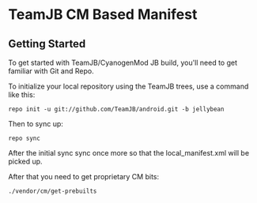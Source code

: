 TeamJB CM Based Manifest
===========

Getting Started
---------------

To get started with TeamJB/CyanogenMod JB build, you'll need to get familiar with Git and Repo.

To initialize your local repository using the TeamJB trees, use a command like this:

    repo init -u git://github.com/TeamJB/android.git -b jellybean

Then to sync up:

    repo sync

After the initial sync sync once more so that the local_manifest.xml will be picked up.

After that you need to get proprietary CM bits:

    ./vendor/cm/get-prebuilts